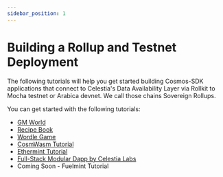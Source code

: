 ```yaml
---
sidebar_position: 1
---
```


# Building a Rollup and Testnet Deployment

The following tutorials will help you get started building
Cosmos-SDK applications that connect to Celestia's Data Availability
Layer via Rollkit to Mocha testnet or Arabica devnet. We call
those chains Sovereign Rollups.

You can get started with the following tutorials:

- [GM World](./gm-world.md)
- [Recipe Book](./recipe-book.md)
- [Wordle Game](https://rollkit.dev/docs/tutorials/wordle)
- [CosmWasm Tutorial](https://rollkit.dev/docs/tutorials/cosmwasm)
- [Ethermint Tutorial](https://rollkit.dev/docs/tutorials/ethermint)
- [Full-Stack Modular Dapp by Celestia Labs](https://docs.celestia.org/developers/full-stack-modular-development-guide/)
- Coming Soon - Fuelmint Tutorial
